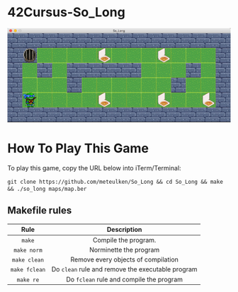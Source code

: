 # 42Cursus-So_Long
<img src="https://github.com/meteulken/So_Long/blob/main/so_long.gif" alt="Keycode">

# How To Play This Game

To play this game, copy the URL below into iTerm/Terminal:

```
git clone https://github.com/meteulken/So_Long && cd So_Long && make && ./so_long maps/map.ber
```
## Makefile rules

| Rule         |                 Description                             |
|:------------:|:-------------------------------------------------------:|
| `make`       | Compile the program.                                    |
| `make norm`  | Norminette the program                                  |
| `make clean` | Remove every objects of compilation                     |
| `make fclean`| Do `clean` rule and remove the executable program       |
| `make re`    | Do `fclean` rule and compile the program                |
